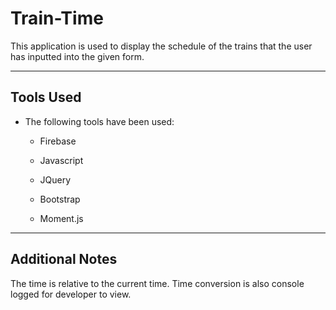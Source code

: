 # Train-Time

This application is used to display the schedule of the trains that the user has inputted into the given form. 

---

## Tools Used

* The following tools have been used:
    * Firebase

    * Javascript

    * JQuery

    * Bootstrap

    * Moment.js

---

## Additional Notes

The time is relative to the current time. Time conversion is also console logged for developer to view.
